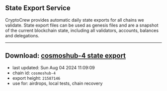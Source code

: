 ## State Export Service
CryptoCrew provides automatic daily state exports for all chains we validate. State export files can be used as genesis files and are a snapshot of the current blockchain state, including all validators, accounts, balances and delegations.

---
**Download: [cosmoshub-4 state export](https://dl-eu2.ccvalidators.com/SERVICE/cosmoshub/cosmoshub-4_export_21587146.json)**
---

- last updated: Sun Aug 04 2024 11:09:09
- chain id: `cosmoshub-4`
- export height: `21587146`
- use for: airdrops, local tests, chain recovery
